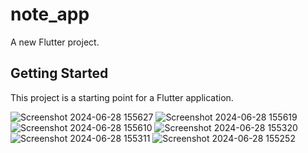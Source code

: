 # note_app

A new Flutter project.

## Getting Started

This project is a starting point for a Flutter application.

![Screenshot 2024-06-28 155627](https://github.com/user-attachments/assets/828db56f-ff52-4a8c-adc2-7b0b382ca473)
![Screenshot 2024-06-28 155619](https://github.com/user-attachments/assets/6a9ef695-dd41-420f-94d5-7f17156ff5eb)
![Screenshot 2024-06-28 155610](https://github.com/user-attachments/assets/70b14d4c-89a3-4953-b035-3d40028f9684)
![Screenshot 2024-06-28 155320](https://github.com/user-attachments/assets/79a38406-8afa-4d61-b22b-ff1d7db7c323)
![Screenshot 2024-06-28 155311](https://github.com/user-attachments/assets/285e90ec-28f0-4262-8ed1-47583742934b)
![Screenshot 2024-06-28 155252](https://github.com/user-attachments/assets/b03bfc24-6ef5-41c4-b81d-70a634df833c)
